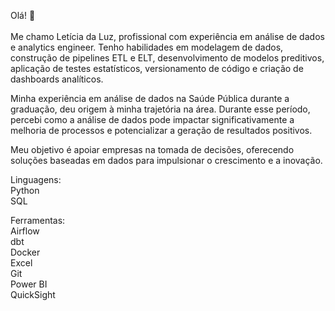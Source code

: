 Olá! 👋
<br><br> Me chamo Letícia da Luz, profissional com experiência em análise de dados e analytics engineer. Tenho habilidades em modelagem de dados, construção de pipelines ETL e ELT, desenvolvimento de modelos preditivos, aplicação de testes estatísticos, versionamento de código e criação de dashboards analíticos.  

Minha experiência em análise de dados na Saúde Pública durante a graduação, deu origem à minha trajetória na área. Durante esse período, percebi como a análise de dados pode impactar significativamente a melhoria de processos e potencializar a geração de resultados positivos.   

Meu objetivo é apoiar empresas na tomada de decisões, oferecendo soluções baseadas em dados para impulsionar o crescimento e a inovação.    

Linguagens:   
Python  
SQL

Ferramentas:  
Airflow  
dbt  
Docker    
Excel     
Git         
Power BI      
QuickSight  

